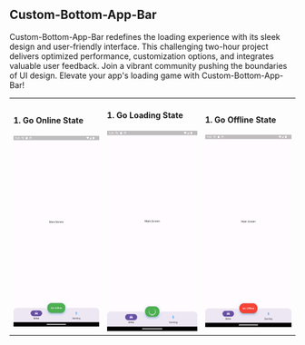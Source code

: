 ## Custom-Bottom-App-Bar

Custom-Bottom-App-Bar redefines the loading experience with its sleek design and user-friendly interface. This challenging two-hour project delivers optimized performance, customization options, and integrates valuable user feedback. Join a vibrant community pushing the boundaries of UI design. Elevate your app's loading game with Custom-Bottom-App-Bar!

<table style="width=100%">
  <tr>
    <td>
      <h4>1. Go Online State</h4>
      <img src="media/Screenshot_1707993521.png" >
    </td>
    <td>
      <h4>1. Go Loading State</h4>
      <img src="media/Screenshot_1707993524.png" >
    </td>
    <td>
      <h4>1. Go Offline State</h4>
      <img src="media/Screenshot_1707993529.png" >
    </td>
  </tr>
</table>
